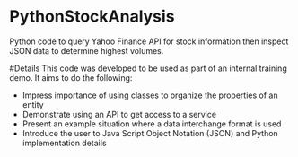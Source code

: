 # PythonStockAnalysis
Python code to query Yahoo Finance API for stock information then inspect JSON data to determine highest volumes.

#Details
This code was developed to be used as part of an internal training demo. It aims to do the following:
<ul>
<li>Impress importance of using classes to organize the properties of an entity</li>
<li>Demonstrate using an API to get access to a service</li>
<li>Present an example situation where a data interchange format is used</li>
<li>Introduce the user to Java Script Object Notation (JSON) and Python implementation details</li>
</ul>
